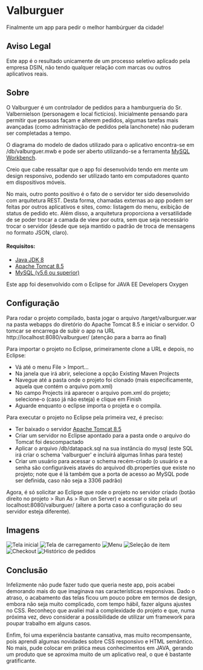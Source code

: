 Valburguer
==========

Finalmente um app para pedir o melhor hambúrguer da cidade!

## Aviso Legal

Este app é o resultado unicamente de um processo seletivo aplicado pela empresa DSIN, não tendo qualquer relação com marcas ou outros aplicativos reais.

## Sobre

O Valburguer é um controlador de pedidos para a hamburgueria do Sr. Valbernielson (personagem e local fictícios). Inicialmente pensando para permitir que pessoas façam e alterem pedidos, algumas tarefas mais avançadas (como administração de pedidos pela lanchonete) não puderam ser completadas a tempo.

O diagrama do modelo de dados utilizado para o aplicativo encontra-se em <pasta do projeto>/db/valburguer.mwb e pode ser aberto utilizando-se a ferramenta [MySQL Workbench](https://dev.mysql.com/downloads/workbench/).

Creio que cabe ressaltar que o app foi desenvolvido tendo em mente um design responsivo, podendo ser utilizado tanto em computadores quanto em dispositivos móveis.

No mais, outro ponto positivo é o fato de o servidor ter sido desenvolvido com arquitetura REST. Desta forma, chamadas externas ao app podem ser feitas por outros aplicativos e sites, como: listagem do menu, exibição de status de pedido etc. Além disso, a arquitetura proporciona a versatilidade de se poder trocar a camada de view por outra, sem que seja necessário trocar o servidor (desde que seja mantido o padrão de troca de mensagens no formato JSON, claro).

#### Requisitos:
- [Java JDK 8](http://www.oracle.com/technetwork/pt/java/javase/downloads/jdk8-downloads-2133151.html)
- [Apache Tomcat 8.5](https://tomcat.apache.org/download-80.cgi)
- [MySQL (v5.6 ou superior)](https://dev.mysql.com/downloads/mysql/)

Este app foi desenvolvido com o Eclipse for JAVA EE Developers Oxygen

## Configuração

Para rodar o projeto compilado, basta jogar o arquivo <pasta do projeto>/target/valburguer.war na pasta webapps do diretório do Apache Tomcat 8.5 e iniciar o servidor. O tomcar se encarrega de subir o app na URL http://localhost:8080/valburguer/ (atenção para a barra ao final)

Para importar o projeto no Eclipse, primeiramente clone a URL e depois, no Eclipse:
- Vá até o menu File > Import...
- Na janela que irá abrir, selecione a opção Existing Maven Projects
- Navegue até a pasta onde o projeto foi clonado (mais especificamente, aquela que contém o arquivo pom.xml)
- No campo Projects irá aparecer o arquivo pom.xml do projeto; selecione-o (caso já não esteja) e clique em Finish
- Aguarde enquanto o eclipse importa o projeta e o compila.

Para executar o projeto no Eclipse pela primeira vez, é preciso:
- Ter baixado o servidor [Apache Tomcat 8.5](https://tomcat.apache.org/download-80.cgi)
- Criar um servidor no Eclipse apontado para a pasta onde o arquivo do Tomcat foi descompactado
- Aplicar o arquivo <pasta do projeto>/db/datapack.sql na sua instância do mysql (este SQL irá criar o schema 'valburguer' e incluirá algumas linhas para teste)
- Criar um usuário para acessar o schema recém-criado (o usuário e a senha são configuráveis atavés do arquivod db.properties que existe no projeto; note que é lá também que a porta de acesso ao MySQL pode ser definida, caso não seja a 3306 padrão)

Agora, é só solicitar ao Eclipse que rode o projeto no servidor criado (botão direito no projeto > Run As > Run on Server) e acessar o site pela url localhost:8080/valburguer/ (altere a porta caso a configuração do seu servidor esteja diferente).

## Imagens

![Tela inicial](https://www.dropbox.com/s/nepc1srpaw9fwve/tela_inicial.jpg?raw=1&v=2) ![Tela de carregamento](https://www.dropbox.com/s/sklz7hwys7fi7po/carregando.jpg?raw=1&v=2) ![Menu](https://www.dropbox.com/s/rxwejwhouhiqlrv/menu.jpg?raw=1&v=2) ![Seleção de item](https://www.dropbox.com/s/g1digxenjf66ksa/selecao.jpg?raw=1&v=2) ![Checkout](https://www.dropbox.com/s/4jo64vuepgfvltj/checkout.jpg?raw=1&v=2) ![Histórico de pedidos](https://www.dropbox.com/s/1yyg4xlcvdwxcs2/historico.jpg?raw=1&v=2)

## Conclusão

Infelizmente não pude fazer tudo que queria neste app, pois acabei demorando mais do que imaginava nas características responsivas. Dado o atraso, o acabamento das telas ficou um pouco pobre em termos de design, embora não seja muito complicado, com tempo hábil, fazer alguns ajustes no CSS. Reconheço que avaliei mal a complexidade do projeto e que, numa próxima vez, devo considerar a possibilidade de utilizar um framework para poupar trabalho em alguns casos.

Enfim, foi uma experiência bastante cansativa, mas muito recompensante, pois aprendi algumas novidades sobre CSS responsivo e HTML semântico. No mais, pude colocar em prática meus conhecimentos em JAVA, gerando um produto que se aproxima muito de um aplicativo real, o que é bastante gratificante.
